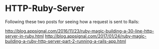 # HTTP-Ruby-Server

Following these two posts for seeing how a request is sent to Rails:

http://blog.appsignal.com/2016/11/23/ruby-magic-building-a-30-line-http-server-in-ruby.html
http://blog.appsignal.com/2017/01/24/ruby-magic-building-a-ruby-http-server-part-2-running-a-rails-app.html

